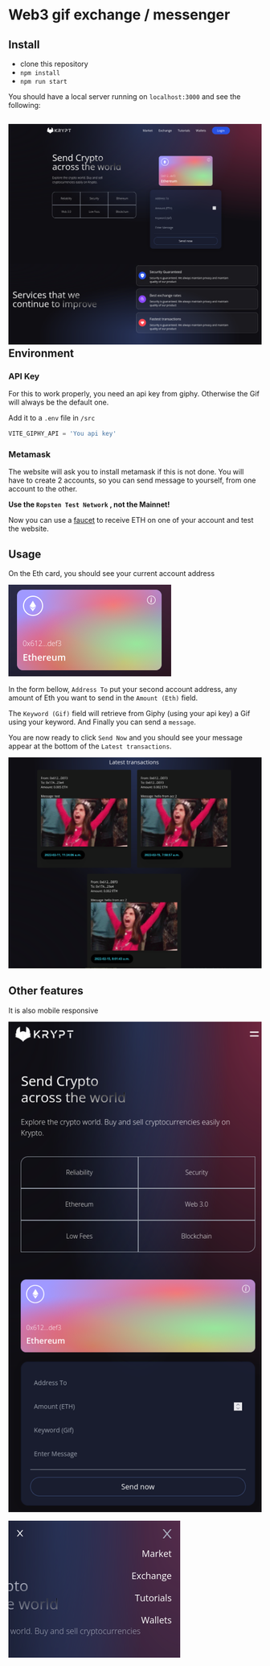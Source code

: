# Web3 gif exchange / messenger

## Install

- clone this repository
- `npm install`
- `npm run start`

You should have a local server running on `localhost:3000` and see the following:

## ![mainpage](/images/mainpage.png)Environment

### API Key

For this to work properly, you need an api key from giphy. Otherwise the Gif will always be the default one. 

Add it to a `.env` file in `/src` 

```javascript
VITE_GIPHY_API = 'You api key'
```

### Metamask

The website will ask you to install metamask if this is not done. 
You will have to create 2 accounts, so you can send message to yourself, from one account to the other.

**Use the `Ropsten Test Network` , not the Mainnet!**

Now you can use a [faucet](https://faucet.egorfine.com/) to receive ETH on one of your account and test the website.


## Usage

On the Eth card, you should see your current account address

![card](/images/card.png)

In the form bellow, `Address To` put your second account address, any amount of Eth you want to send in the `Amount (Eth)` field.

The `Keyword (Gif)` field will retrieve from Giphy (using your api key)  a Gif using your keyword. And Finally you can send a `message`.

You are now ready to click `Send Now` and you should see your message appear at the bottom of the `Latest transactions`.

![latest_transaction](/images/latest_transaction.png)

## Other features

It is also mobile responsive

![mobile_1](/images/mobile_1.png)



![mobile_responsive2](/images/mobile_responsive2.png)

